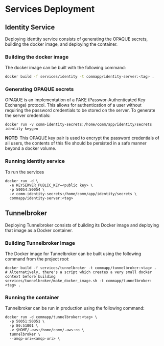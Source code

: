 # Services Deployment

## Identity Service

Deploying identity service consists of generating the OPAQUE secrets, building the docker image, and deploying the container.

### Building the docker image

The docker image can be built with the following command:

```bash
docker build -f services/identity -t commapp/identity-server:<tag> .
```

### Generating OPAQUE secrets

OPAQUE is an implementation of a PAKE (Passwor-Authenticated Key Exchange) protocol. This allows for authentication of a user without requiring the password credentials to be stored on the server. To generate the server credentials:

```
docker run -v comm-identity-secrets:/home/comm/app/identity/secrets identity keygen
```

**NOTE:** This OPAQUE key pair is used to encrypt the password credentials of all users, the contents of this file should be persisted in a safe manner beyond a docker volume.

### Running identity service

To run the services

```
docker run -d \
  -e KEYSERVER_PUBLIC_KEY=<public key> \
  -p 50054:50054 \
  -v comm-identity-secrets:/home/comm/app/identity/secrets \
  commapp/identity-server:<tag>
```

## Tunnelbroker

Deploying Tunnelbroker consists of building its Docker image and deploying that image as a Docker container.

### Building Tunnelbroker Image

The Docker image for Tunnelbroker can be built using the following command from the project root:

```
docker build -f services/tunnelbroker -t commapp/tunnelbroker:<tag> .
# Alternatively, there's a script which creates a very small docker context before building
services/tunnelbroker/make_docker_image.sh -t commapp/tunnelbroker:<tag> .
```

### Running the container

Tunnelbroker can be run in production using the following command:

```
docker run -d commapp/tunnelbroker:<tag> \
  -p 50051:50051 \
  -p 80:51001 \
  -v $HOME/.aws:/home/comm/.aws:ro \
  tunnelbroker \
  --amqp-uri=<amqp-uri> \
```

